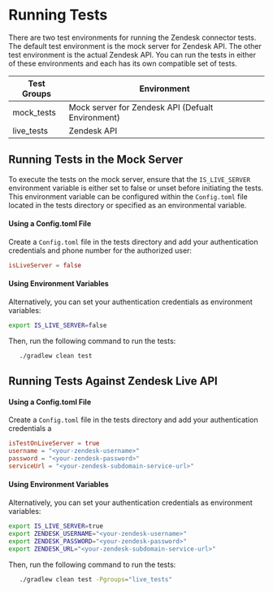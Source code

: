 # Running Tests

There are two test environments for running the Zendesk connector tests. The default test environment is the mock server
for Zendesk API. The other test environment is the actual Zendesk API. You can run the tests in either of these
environments and each has its own compatible set of tests.

 Test Groups | Environment                                       
-------------|---------------------------------------------------
 mock_tests  | Mock server for Zendesk API (Defualt Environment) 
 live_tests  | Zendesk API                                       

## Running Tests in the Mock Server

To execute the tests on the mock server, ensure that the `IS_LIVE_SERVER` environment variable is either set to
false or unset before initiating the tests. This environment variable can be configured within the `Config.toml` file
located in the tests directory or specified as an environmental variable.

#### Using a Config.toml File

Create a `Config.toml` file in the tests directory and add your authentication credentials and phone number for the
authorized user:

```toml
isLiveServer = false
```

#### Using Environment Variables

Alternatively, you can set your authentication credentials as environment variables:

```bash
export IS_LIVE_SERVER=false
```

Then, run the following command to run the tests:

```bash
   ./gradlew clean test
```

## Running Tests Against Zendesk Live API

#### Using a Config.toml File

Create a `Config.toml` file in the tests directory and add your authentication credentials a

```toml
isTestOnLiveServer = true
username = "<your-zendesk-username>"
password = "<your-zendesk-password>"
serviceUrl = "<your-zendesk-subdomain-service-url>"
```

#### Using Environment Variables

Alternatively, you can set your authentication credentials as environment variables:

```bash
export IS_LIVE_SERVER=true
export ZENDESK_USERNAME="<your-zendesk-username>"
export ZENDESK_PASSWORD="<your-zendesk-password>"
export ZENDESK_URL="<your-zendesk-subdomain-service-url>"
```

Then, run the following command to run the tests:

```bash
   ./gradlew clean test -Pgroups="live_tests"
```
